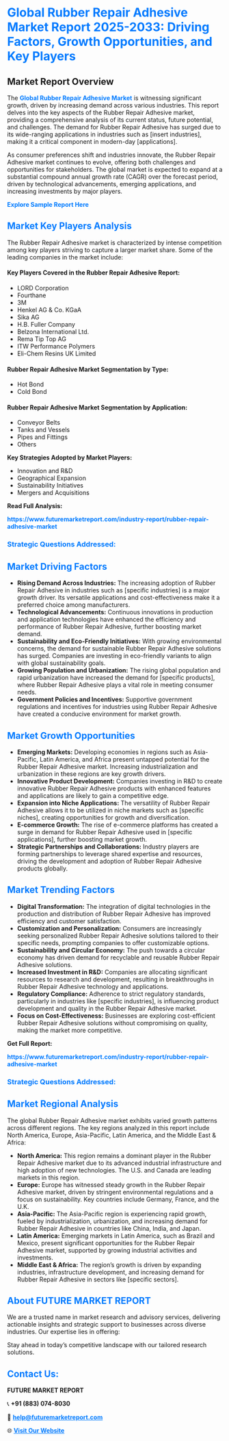 <h1 style="color: #007BFF;">Global Rubber Repair Adhesive Market Report 2025-2033: Driving Factors, Growth Opportunities, and Key Players</h1>

<section id="overview">
<h2>Market Report Overview</h2>
<p>The <a href="https://www.futuremarketreport.com/industry-report/rubber-repair-adhesive-market" style="color: #007BFF; text-decoration: none;"><strong>Global Rubber Repair Adhesive Market</strong></a> is witnessing significant growth, driven by increasing demand across various industries. This report delves into the key aspects of the Rubber Repair Adhesive market, providing a comprehensive analysis of its current status, future potential, and challenges. The demand for Rubber Repair Adhesive has surged due to its wide-ranging applications in industries such as [insert industries], making it a critical component in modern-day [applications].</p>
<p>As consumer preferences shift and industries innovate, the Rubber Repair Adhesive market continues to evolve, offering both challenges and opportunities for stakeholders. The global market is expected to expand at a substantial compound annual growth rate (CAGR) over the forecast period, driven by technological advancements, emerging applications, and increasing investments by major players.</p>
</section>

<section id="overview">
<p><a href="https://www.futuremarketreport.com/request-sample/reportId=26082" style="color: #007BFF; text-decoration: none;"><strong>Explore Sample Report Here</strong></a></p>
</section>

<section id="key-players">
<h2 style="color: #007BFF;">Market Key Players Analysis</h2>
<p>The Rubber Repair Adhesive market is characterized by intense competition among key players striving to capture a larger market share. Some of the leading companies in the market include:</p>
<h4>Key Players Covered in the Rubber Repair Adhesive Report:</h4>
<ul><li>LORD Corporation</li><li>Fourthane</li><li>3M</li><li>Henkel AG &amp; Co. KGaA</li><li>Sika AG</li><li>H.B. Fuller Company</li><li>Belzona International Ltd.</li><li>Rema Tip Top AG</li><li>ITW Performance Polymers</li><li>Eli-Chem Resins UK Limited</li></ul>
<h4>Rubber Repair Adhesive Market Segmentation by Type:</h4>
<ul><li>Hot Bond</li><li>Cold Bond</li></ul>

<h4>Rubber Repair Adhesive Market Segmentation by Application:</h4>
<ul><li>Conveyor Belts</li><li>Tanks and Vessels</li><li>Pipes and Fittings</li><li>Others</li></ul>
<p><strong>Key Strategies Adopted by Market Players:</strong></p>
<ul>
<li>Innovation and R&D</li>
<li>Geographical Expansion</li>
<li>Sustainability Initiatives</li>
<li>Mergers and Acquisitions</li>
</ul>
</section>

<section>
<p><strong>Read Full Analysis: </strong></p><a href="https://www.futuremarketreport.com/industry-report/rubber-repair-adhesive-market" style="color: #007BFF; text-decoration: none;"><strong>https://www.futuremarketreport.com/industry-report/rubber-repair-adhesive-market</strong></a>
<h3 style="color: #007BFF;">Strategic Questions Addressed:</h3>
</section>

<section id="driving-factors">
<h2 style="color: #007BFF;">Market Driving Factors</h2>
<ul>
<li><strong>Rising Demand Across Industries:</strong> The increasing adoption of Rubber Repair Adhesive in industries such as [specific industries] is a major growth driver. Its versatile applications and cost-effectiveness make it a preferred choice among manufacturers.</li>
<li><strong>Technological Advancements:</strong> Continuous innovations in production and application technologies have enhanced the efficiency and performance of Rubber Repair Adhesive, further boosting market demand.</li>
<li><strong>Sustainability and Eco-Friendly Initiatives:</strong> With growing environmental concerns, the demand for sustainable Rubber Repair Adhesive solutions has surged. Companies are investing in eco-friendly variants to align with global sustainability goals.</li>
<li><strong>Growing Population and Urbanization:</strong> The rising global population and rapid urbanization have increased the demand for [specific products], where Rubber Repair Adhesive plays a vital role in meeting consumer needs.</li>
<li><strong>Government Policies and Incentives:</strong> Supportive government regulations and incentives for industries using Rubber Repair Adhesive have created a conducive environment for market growth.</li>
</ul>
</section>

<section id="growth-opportunities">
<h2 style="color: #007BFF;">Market Growth Opportunities</h2>
<ul>
<li><strong>Emerging Markets:</strong> Developing economies in regions such as Asia-Pacific, Latin America, and Africa present untapped potential for the Rubber Repair Adhesive market. Increasing industrialization and urbanization in these regions are key growth drivers.</li>
<li><strong>Innovative Product Development:</strong> Companies investing in R&D to create innovative Rubber Repair Adhesive products with enhanced features and applications are likely to gain a competitive edge.</li>
<li><strong>Expansion into Niche Applications:</strong> The versatility of Rubber Repair Adhesive allows it to be utilized in niche markets such as [specific niches], creating opportunities for growth and diversification.</li>
<li><strong>E-commerce Growth:</strong> The rise of e-commerce platforms has created a surge in demand for Rubber Repair Adhesive used in [specific applications], further boosting market growth.</li>
<li><strong>Strategic Partnerships and Collaborations:</strong> Industry players are forming partnerships to leverage shared expertise and resources, driving the development and adoption of Rubber Repair Adhesive products globally.</li>
</ul>
</section>

<section id="trending-factors">
<h2 style="color: #007BFF;">Market Trending Factors</h2>
<ul>
<li><strong>Digital Transformation:</strong> The integration of digital technologies in the production and distribution of Rubber Repair Adhesive has improved efficiency and customer satisfaction.</li>
<li><strong>Customization and Personalization:</strong> Consumers are increasingly seeking personalized Rubber Repair Adhesive solutions tailored to their specific needs, prompting companies to offer customizable options.</li>
<li><strong>Sustainability and Circular Economy:</strong> The push towards a circular economy has driven demand for recyclable and reusable Rubber Repair Adhesive solutions.</li>
<li><strong>Increased Investment in R&D:</strong> Companies are allocating significant resources to research and development, resulting in breakthroughs in Rubber Repair Adhesive technology and applications.</li>
<li><strong>Regulatory Compliance:</strong> Adherence to strict regulatory standards, particularly in industries like [specific industries], is influencing product development and quality in the Rubber Repair Adhesive market.</li>
<li><strong>Focus on Cost-Effectiveness:</strong> Businesses are exploring cost-efficient Rubber Repair Adhesive solutions without compromising on quality, making the market more competitive.</li>
</ul>
</section>

<section>
<p><strong>Get Full Report: </strong></p><a href="https://www.futuremarketreport.com/industry-report/rubber-repair-adhesive-market" style="color: #007BFF; text-decoration: none;"><strong>https://www.futuremarketreport.com/industry-report/rubber-repair-adhesive-market</strong></a>
<h3 style="color: #007BFF;">Strategic Questions Addressed:</h3>
</section>


<section id="regional-analysis">
<h2 style="color: #007BFF;">Market Regional Analysis</h2>
<p>The global Rubber Repair Adhesive market exhibits varied growth patterns across different regions. The key regions analyzed in this report include North America, Europe, Asia-Pacific, Latin America, and the Middle East & Africa:</p>
<ul>
<li><strong>North America:</strong> This region remains a dominant player in the Rubber Repair Adhesive market due to its advanced industrial infrastructure and high adoption of new technologies. The U.S. and Canada are leading markets in this region.</li>
<li><strong>Europe:</strong> Europe has witnessed steady growth in the Rubber Repair Adhesive market, driven by stringent environmental regulations and a focus on sustainability. Key countries include Germany, France, and the U.K.</li>
<li><strong>Asia-Pacific:</strong> The Asia-Pacific region is experiencing rapid growth, fueled by industrialization, urbanization, and increasing demand for Rubber Repair Adhesive in countries like China, India, and Japan.</li>
<li><strong>Latin America:</strong> Emerging markets in Latin America, such as Brazil and Mexico, present significant opportunities for the Rubber Repair Adhesive market, supported by growing industrial activities and investments.</li>
<li><strong>Middle East & Africa:</strong> The region’s growth is driven by expanding industries, infrastructure development, and increasing demand for Rubber Repair Adhesive in sectors like [specific sectors].</li>
</ul>
</section>

<footer>
<h2 style="color: #007BFF;">About FUTURE MARKET REPORT</h2>
<p>We are a trusted name in market research and advisory services, delivering actionable insights and strategic support to businesses across diverse industries. Our expertise lies in offering:</p>

<p>Stay ahead in today’s competitive landscape with our tailored research solutions.</p>

<h2 style="color: #007BFF;">Contact Us:</h2>
<p><strong>FUTURE MARKET REPORT</strong></p>
<p>📞 <strong>+91 (883) 074-8030</strong></p>
<p>📧 <strong><a href="mailto:help@futuremarketreport.com" style="color: #007BFF;">help@futuremarketreport.com</a></strong></p>
<p>🌐 <strong><a href="https://www.futuremarketreport.com/" style="color: #007BFF;">Visit Our Website</a></strong></p>
</footer>